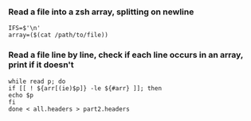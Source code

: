### Read a file into a zsh array, splitting on newline
```
IFS=$'\n'
array=($(cat /path/to/file))
```

### Read a file line by line, check if each line occurs in an array, print if it doesn't
```
while read p; do
if [[ ! ${arr[(ie)$p]} -le ${#arr} ]]; then
echo $p
fi
done < all.headers > part2.headers
```
